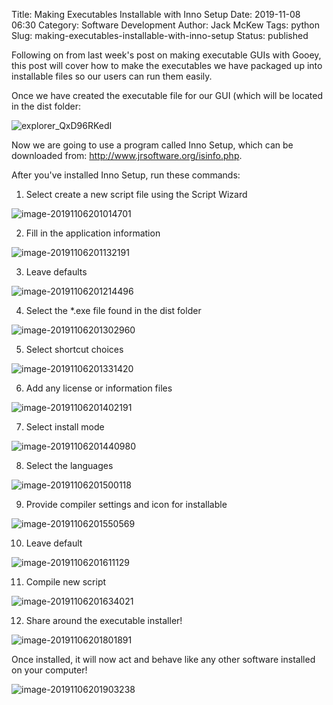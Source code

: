 Title: Making Executables Installable with Inno Setup
Date: 2019-11-08 06:30
Category: Software Development
Author: Jack McKew
Tags: python
Slug: making-executables-installable-with-inno-setup
Status: published

Following on from last week's post on making executable GUIs with Gooey, this post will cover how to make the executables we have packaged up into installable files so our users can run them easily.

Once we have created the executable file for our GUI (which will be located in the dist folder:

![explorer_QxD96RKedI](..\img\making-executables-installable-with-inno-setup\explorer_QxD96RKedI.png)

Now we are going to use a program called Inno Setup, which can be downloaded from: http://www.jrsoftware.org/isinfo.php.

After you've installed Inno Setup, run these commands:

1) Select create a new script file using the Script Wizard

![image-20191106201014701](..\img\making-executables-installable-with-inno-setup\Compil32_TgilJK2vqP.png)

2) Fill in the application information

![image-20191106201132191](..\img\making-executables-installable-with-inno-setup\Compil32_KsdsIOEesc.png)

3) Leave defaults

![image-20191106201214496](..\img\making-executables-installable-with-inno-setup\Compil32_8fAHgN6kKH.png)

4) Select the *.exe file found in the dist folder

![image-20191106201302960](..\img\making-executables-installable-with-inno-setup\Compil32_udpcR1NePw.png)

5) Select shortcut choices

![image-20191106201331420](..\img\making-executables-installable-with-inno-setup\Compil32_vDorhKhm29.png)

6) Add any license or information files

![image-20191106201402191](..\img\making-executables-installable-with-inno-setup\Compil32_IkMbLdkdaw.png)

7) Select install mode

![image-20191106201440980](..\img\making-executables-installable-with-inno-setup\Compil32_dSZd7YfJh8.png)

8) Select the languages

![image-20191106201500118](..\img\making-executables-installable-with-inno-setup\Compil32_JYDCWS5x0g.png)

9) Provide compiler settings and icon for installable

![image-20191106201550569](..\img\making-executables-installable-with-inno-setup\Compil32_tdbxJXiWgd.png)

10) Leave default

![image-20191106201611129](..\img\making-executables-installable-with-inno-setup\Compil32_DUt3rPuZar.png)

11) Compile new script

![image-20191106201634021](..\img\making-executables-installable-with-inno-setup\Compil32_8RBmOJvXus.png)

12) Share around the executable installer!

![image-20191106201801891](..\img\making-executables-installable-with-inno-setup\explorer_d4QCQTi5sE.png)

Once installed, it will now act and behave like any other software installed on your computer!

![image-20191106201903238](..\img\making-executables-installable-with-inno-setup\main_W1DbyAXofL.png)